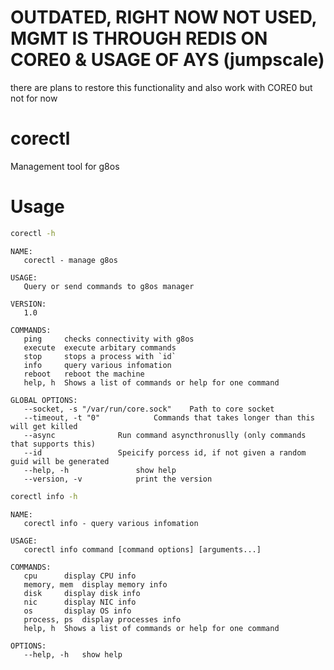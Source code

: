 # OUTDATED, RIGHT NOW NOT USED, MGMT IS THROUGH REDIS ON CORE0 & USAGE OF AYS (jumpscale)

there are plans to restore this functionality and also work with CORE0 but not for now

# corectl
Management tool for g8os

# Usage

```bash
corectl -h
```
```raw
NAME:
   corectl - manage g8os

USAGE:
   Query or send commands to g8os manager
   
VERSION:
   1.0
   
COMMANDS:
   ping		checks connectivity with g8os
   execute	execute arbitary commands
   stop		stops a process with `id`
   info		query various infomation
   reboot	reboot the machine
   help, h	Shows a list of commands or help for one command
   
GLOBAL OPTIONS:
   --socket, -s "/var/run/core.sock"	Path to core socket
   --timeout, -t "0"			Commands that takes longer than this will get killed
   --async				Run command asyncthronuslly (only commands that supports this)
   --id 				Speicify porcess id, if not given a random guid will be generated
   --help, -h				show help
   --version, -v			print the version
```

```bash
corectl info -h
```
```raw
NAME:
   corectl info - query various infomation

USAGE:
   corectl info command [command options] [arguments...]

COMMANDS:
   cpu		display CPU info
   memory, mem	display memory info
   disk		display disk info
   nic		display NIC info
   os		display OS info
   process, ps	display processes info
   help, h	Shows a list of commands or help for one command
   
OPTIONS:
   --help, -h	show help
```
